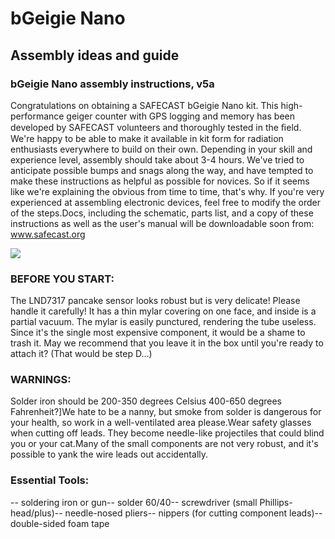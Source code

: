 
#  bGeigie Nano 
## Assembly ideas and guide 
### bGeigie Nano assembly instructions, v5a 
Congratulations on obtaining a SAFECAST bGeigie Nano kit. This high-performance geiger counter with GPS logging and memory has been developed by SAFECAST volunteers and thoroughly tested in the ﬁeld. We're happy to be able to make it available in kit form for radiation enthusiasts everywhere to build on their own. 
Depending in your skill and experience level, assembly should take about 3-4 hours. We've tried to anticipate possible bumps and snags along the way, and have tempted to make these instructions as helpful as possible for novices. So if it seems like we're explaining the obvious from time to time, that's why. If you're very experienced at assembling electronic devices, feel free to modify the order of the steps.Docs, including the schematic, parts list, and a copy of these instructions as well as the user's manual will be downloadable soon from: www.safecast.org 

![](https://raw.github.com/jurgenwesterhoff/bGeigieNanoKit/0fe74739db57eaff2645784c28dcb78e88a4b2f0/nano%20manual%20named%20pics/Pieter_frustrated.jpg)

### BEFORE YOU START: 
The LND7317 pancake sensor looks robust but is very delicate! Please handle it carefully! It has a thin mylar covering on one face, and inside is a partial vacuum. The mylar is easily punctured, rendering the tube useless. Since it's the single most expensive component, it would be a shame to trash it. May we recommend that you leave it in the box until you're ready to attach it? (That would be step D...) 

### WARNINGS: 
Solder iron should be 200-350 degrees Celsius 400-650 degrees Fahrenheit?]We hate to be a nanny, but smoke from solder is dangerous for your health, so work in a well-ventilated area please.Wear safety glasses when cutting off leads. They become needle-like projectiles that could blind you or your cat.Many of the small components are not very robust, and it's possible to yank the wire leads out accidentally. 
### Essential Tools: 
-- soldering iron or gun-- solder 60/40-- screwdriver (small Phillips-head/plus)-- needle-nosed pliers-- nippers (for cutting component leads)-- double-sided foam tape 
